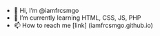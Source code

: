 - 👋 Hi, I’m @iamfrcsmgo
- 🌱 I’m currently learning HTML, CSS, JS, PHP
- 📫 How to reach me [link] (iamfrcsmgo.github.io)

<!---
iamfrcsmgo/iamfrcsmgo is a ✨ special ✨ repository because its `README.md` (this file) appears on your GitHub profile.
You can click the Preview link to take a look at your changes.
--->
